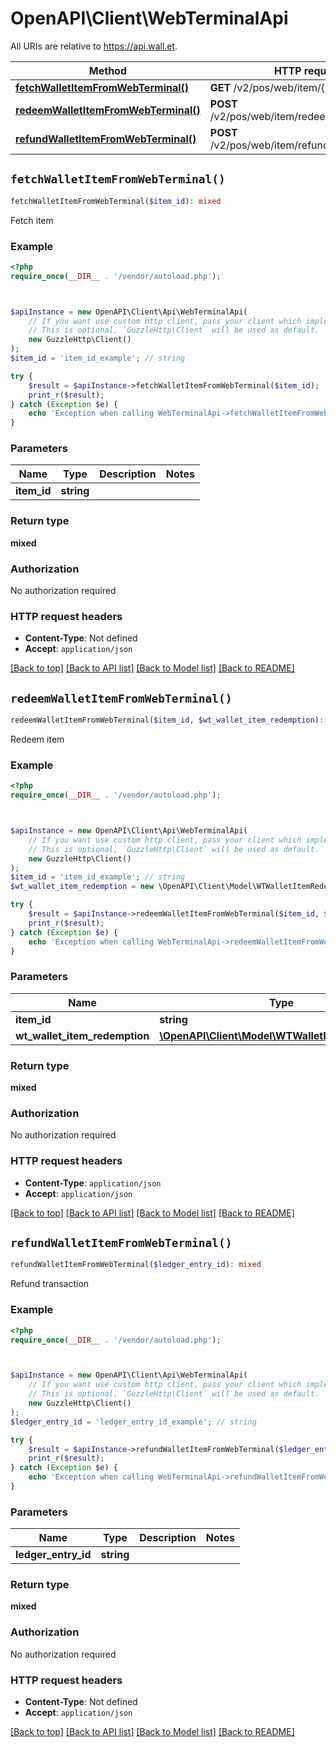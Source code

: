 # OpenAPI\Client\WebTerminalApi

All URIs are relative to https://api.wall.et.

Method | HTTP request | Description
------------- | ------------- | -------------
[**fetchWalletItemFromWebTerminal()**](WebTerminalApi.md#fetchWalletItemFromWebTerminal) | **GET** /v2/pos/web/item/{itemID} | Fetch item
[**redeemWalletItemFromWebTerminal()**](WebTerminalApi.md#redeemWalletItemFromWebTerminal) | **POST** /v2/pos/web/item/redeem/{itemID} | Redeem item
[**refundWalletItemFromWebTerminal()**](WebTerminalApi.md#refundWalletItemFromWebTerminal) | **POST** /v2/pos/web/item/refund/{ledgerEntryID} | Refund transaction


## `fetchWalletItemFromWebTerminal()`

```php
fetchWalletItemFromWebTerminal($item_id): mixed
```

Fetch item

### Example

```php
<?php
require_once(__DIR__ . '/vendor/autoload.php');



$apiInstance = new OpenAPI\Client\Api\WebTerminalApi(
    // If you want use custom http client, pass your client which implements `GuzzleHttp\ClientInterface`.
    // This is optional, `GuzzleHttp\Client` will be used as default.
    new GuzzleHttp\Client()
);
$item_id = 'item_id_example'; // string

try {
    $result = $apiInstance->fetchWalletItemFromWebTerminal($item_id);
    print_r($result);
} catch (Exception $e) {
    echo 'Exception when calling WebTerminalApi->fetchWalletItemFromWebTerminal: ', $e->getMessage(), PHP_EOL;
}
```

### Parameters

Name | Type | Description  | Notes
------------- | ------------- | ------------- | -------------
 **item_id** | **string**|  |

### Return type

**mixed**

### Authorization

No authorization required

### HTTP request headers

- **Content-Type**: Not defined
- **Accept**: `application/json`

[[Back to top]](#) [[Back to API list]](../../README.md#endpoints)
[[Back to Model list]](../../README.md#models)
[[Back to README]](../../README.md)

## `redeemWalletItemFromWebTerminal()`

```php
redeemWalletItemFromWebTerminal($item_id, $wt_wallet_item_redemption): mixed
```

Redeem item

### Example

```php
<?php
require_once(__DIR__ . '/vendor/autoload.php');



$apiInstance = new OpenAPI\Client\Api\WebTerminalApi(
    // If you want use custom http client, pass your client which implements `GuzzleHttp\ClientInterface`.
    // This is optional, `GuzzleHttp\Client` will be used as default.
    new GuzzleHttp\Client()
);
$item_id = 'item_id_example'; // string
$wt_wallet_item_redemption = new \OpenAPI\Client\Model\WTWalletItemRedemption(); // \OpenAPI\Client\Model\WTWalletItemRedemption

try {
    $result = $apiInstance->redeemWalletItemFromWebTerminal($item_id, $wt_wallet_item_redemption);
    print_r($result);
} catch (Exception $e) {
    echo 'Exception when calling WebTerminalApi->redeemWalletItemFromWebTerminal: ', $e->getMessage(), PHP_EOL;
}
```

### Parameters

Name | Type | Description  | Notes
------------- | ------------- | ------------- | -------------
 **item_id** | **string**|  |
 **wt_wallet_item_redemption** | [**\OpenAPI\Client\Model\WTWalletItemRedemption**](../Model/WTWalletItemRedemption.md)|  |

### Return type

**mixed**

### Authorization

No authorization required

### HTTP request headers

- **Content-Type**: `application/json`
- **Accept**: `application/json`

[[Back to top]](#) [[Back to API list]](../../README.md#endpoints)
[[Back to Model list]](../../README.md#models)
[[Back to README]](../../README.md)

## `refundWalletItemFromWebTerminal()`

```php
refundWalletItemFromWebTerminal($ledger_entry_id): mixed
```

Refund transaction

### Example

```php
<?php
require_once(__DIR__ . '/vendor/autoload.php');



$apiInstance = new OpenAPI\Client\Api\WebTerminalApi(
    // If you want use custom http client, pass your client which implements `GuzzleHttp\ClientInterface`.
    // This is optional, `GuzzleHttp\Client` will be used as default.
    new GuzzleHttp\Client()
);
$ledger_entry_id = 'ledger_entry_id_example'; // string

try {
    $result = $apiInstance->refundWalletItemFromWebTerminal($ledger_entry_id);
    print_r($result);
} catch (Exception $e) {
    echo 'Exception when calling WebTerminalApi->refundWalletItemFromWebTerminal: ', $e->getMessage(), PHP_EOL;
}
```

### Parameters

Name | Type | Description  | Notes
------------- | ------------- | ------------- | -------------
 **ledger_entry_id** | **string**|  |

### Return type

**mixed**

### Authorization

No authorization required

### HTTP request headers

- **Content-Type**: Not defined
- **Accept**: `application/json`

[[Back to top]](#) [[Back to API list]](../../README.md#endpoints)
[[Back to Model list]](../../README.md#models)
[[Back to README]](../../README.md)
